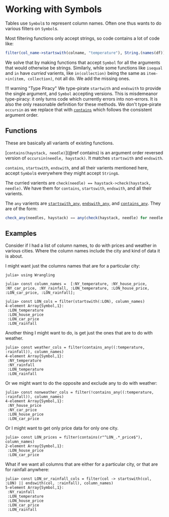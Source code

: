 # Working with Symbols

Tables use `Symbol`s to represent column names.
Often one thus wants to do various filters on `Symbol`s.

Most filtering functions only accept strings, so code contains a lot of code like:
```julia
filter(col_name->startswith(colname, "temperature"), String.(names(df)))
```

We solve that by making functions that accept `Symbol` for all the arguments that would otherwise be strings.
Similarly, while some functions like `isequal` and `in` have _curried_ varients, like `in(collection)` being the same as `item->in(item, collection)`,
not all do.
We add the missing ones.


!!! warning "Type Piracy"
    We type-pirate `startwith` and `endswith` to provide the single argument, and `Symbol` accepting versions.
    This is misdemeanor type-piracy: it only turns code which currently errors into non-errors.
    It is also the only reasonable definition for these methods.
    We don't type-pirate `occursin` as we replace that with [`contains`](@ref) which follows the consistent argument order.


## Functions
These are basically all variants of existing functions.

 [`contains(haystack, needle)`](@ref contains) is an argument order reversed version of `occursin(needle, haystack)`. It matches `startswith` and `endswith`.

`contains`, `startswith`, `endswith`, and all their varients mentioned here, accept `Symbol`s everywhere they might accept `String`s.

The curried varients are `check(needle) == haystack->check(haystack, needle)`.
We have them for `contains`, `startswith`, `endswith`, and all their varients.

The `any` varients are [`startswith_any`](@ref), [`endswith_any`](@ref),  and [`contains_any`](@ref).
They are of the form:
```julia
check_any(needles, haystack) == any(check(haystack, needle) for needle in needles)
```

## Examples

Consider if I had a list of column names, to do with prices and weather in various cities.
Where the column names include the city and kind of data it is about.

I might want just the columns names that are for a particular city:
```jldoctest symbol_searching
julia> using Wrangling

julia> const column_names =  [:NY_temperature, :NY_house_price, :NY_car_price, :NY_rainfall, :LON_temperature, :LON_house_price, :LON_car_price, :LON_rainfall];

julia> const LON_cols = filter(startswith(:LON), column_names)
4-element Array{Symbol,1}:
 :LON_temperature
 :LON_house_price
 :LON_car_price
 :LON_rainfall
```

Another thing I might want to do, is get just the ones that are to do with weather.

```jldoctest symbol_searching
julia> const weather_cols = filter(contains_any((:temperature, :rainfall)), column_names)
4-element Array{Symbol,1}:
 :NY_temperature
 :NY_rainfall
 :LON_temperature
 :LON_rainfall
```
Or we might want to do the opposite and exclude any to do with weather:
```jldoctest symbol_searching
julia> const nonweather_cols = filter(!contains_any((:temperature, :rainfall)), column_names)
4-element Array{Symbol,1}:
 :NY_house_price
 :NY_car_price
 :LON_house_price
 :LON_car_price
```

Or I might want to get only price data for only one city.
```jldoctest symbol_searching
julia> const LON_prices = filter(contains(r"^LON_.*_price$"), column_names)
2-element Array{Symbol,1}:
 :LON_house_price
 :LON_car_price
```


What if we want all columns that are either for a particular city, or that are for rainfall anywhere:
```jldoctest symbol_searching
julia> const LON_or_rainfall_cols = filter(col -> startswith(col, :LON) || endswith(col, :rainfall), column_names)
5-element Array{Symbol,1}:
 :NY_rainfall
 :LON_temperature
 :LON_house_price
 :LON_car_price
 :LON_rainfall
```
